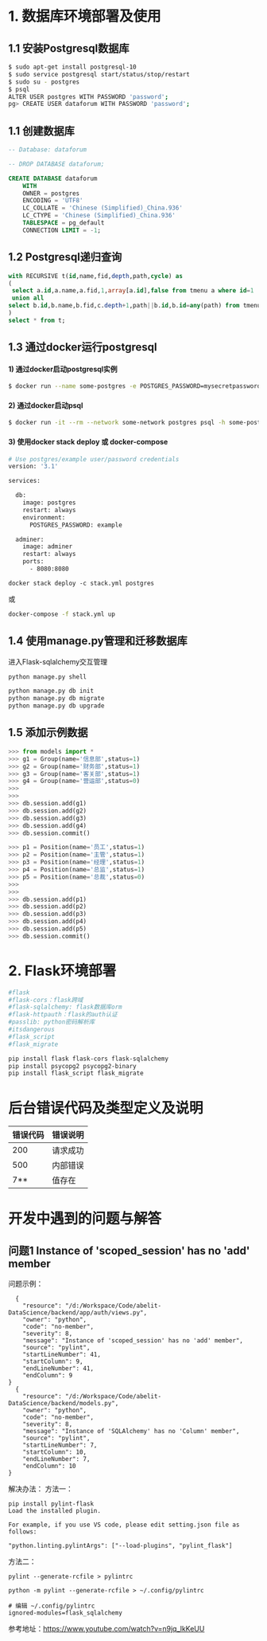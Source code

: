 # 1. 数据库环境部署及使用
## 1.1 安装Postgresql数据库
```bash
$ sudo apt-get install postgresql-10
$ sudo service postgresql start/status/stop/restart
$ sudo su - postgres
$ psql
ALTER USER postgres WITH PASSWORD 'password';
pg> CREATE USER dataforum WITH PASSWORD 'password';
```

## 1.1 创建数据库

```sql
-- Database: dataforum

-- DROP DATABASE dataforum;

CREATE DATABASE dataforum
    WITH 
    OWNER = postgres
    ENCODING = 'UTF8'
    LC_COLLATE = 'Chinese (Simplified)_China.936'
    LC_CTYPE = 'Chinese (Simplified)_China.936'
    TABLESPACE = pg_default
    CONNECTION LIMIT = -1;
```

## 1.2 Postgresql递归查询

```sql
with RECURSIVE t(id,name,fid,depth,path,cycle) as
(
 select a.id,a.name,a.fid,1,array[a.id],false from tmenu a where id=1
 union all
select b.id,b.name,b.fid,c.depth+1,path||b.id,b.id=any(path) from tmenu b , t c where c.id = b.fid and not cycle
)
select * from t;
```

## 1.3 通过docker运行postgresql
#### 1) 通过docker启动postgresql实例
```bash
$ docker run --name some-postgres -e POSTGRES_PASSWORD=mysecretpassword -d postgres
```

#### 2) 通过docker启动psql
```bash
$ docker run -it --rm --network some-network postgres psql -h some-postgres -U postgres
```

#### 3) 使用docker stack deploy 或 docker-compose
```bash
# Use postgres/example user/password credentials
version: '3.1'

services:

  db:
    image: postgres
    restart: always
    environment:
      POSTGRES_PASSWORD: example

  adminer:
    image: adminer
    restart: always
    ports:
      - 8080:8080
```

```
docker stack deploy -c stack.yml postgres
```
或
```bash
docker-compose -f stack.yml up
```

## 1.4 使用manage.py管理和迁移数据库
进入Flask-sqlalchemy交互管理
```bash
python manage.py shell
```

```bash
python manage.py db init
python manage.py db migrate
python manage.py db upgrade
```

## 1.5 添加示例数据
```python
>>> from models import *
>>> g1 = Group(name='信息部',status=1)
>>> g2 = Group(name='财务部',status=1)
>>> g3 = Group(name='客关部',status=1)
>>> g4 = Group(name='营运部',status=0)
>>>
>>>
>>> db.session.add(g1)
>>> db.session.add(g2)
>>> db.session.add(g3)
>>> db.session.add(g4)
>>> db.session.commit()

>>> p1 = Position(name='员工',status=1)
>>> p2 = Position(name='主管',status=1)
>>> p3 = Position(name='经理',status=1)
>>> p4 = Position(name='总监',status=1)
>>> p5 = Position(name='总裁',status=0)
>>>
>>>
>>> db.session.add(p1)
>>> db.session.add(p2)
>>> db.session.add(p3)
>>> db.session.add(p4)
>>> db.session.add(p5)
>>> db.session.commit()
```


# 2. Flask环境部署
```bash
#flask
#flask-cors：flask跨域
#flask-sqlalchemy: flask数据库orm
#flask-httpauth：flask的auth认证
#passlib: python密码解析库
#itsdangerous
#flask_script
#flask_migrate

pip install flask flask-cors flask-sqlalchemy
pip install psycopg2 psycopg2-binary
pip install flask_script flask_migrate
```


# 后台错误代码及类型定义及说明


| 错误代码 | 错误说明 |
| ----- | -----  |
| 200 | 请求成功 |
| 500 | 内部错误 |
| 7** | 值存在 |


# 开发中遇到的问题与解答

## 问题1  Instance of 'scoped_session' has no 'add' member
问题示例：
```
  {
	"resource": "/d:/Workspace/Code/abelit-DataScience/backend/app/auth/views.py",
	"owner": "python",
	"code": "no-member",
	"severity": 8,
	"message": "Instance of 'scoped_session' has no 'add' member",
	"source": "pylint",
	"startLineNumber": 41,
	"startColumn": 9,
	"endLineNumber": 41,
	"endColumn": 9
}
  {
	"resource": "/d:/Workspace/Code/abelit-DataScience/backend/models.py",
	"owner": "python",
	"code": "no-member",
	"severity": 8,
	"message": "Instance of 'SQLAlchemy' has no 'Column' member",
	"source": "pylint",
	"startLineNumber": 7,
	"startColumn": 10,
	"endLineNumber": 7,
	"endColumn": 10
}
```

解决办法：
方法一：
```
pip install pylint-flask
Load the installed plugin.

For example, if you use VS code, please edit setting.json file as follows:

"python.linting.pylintArgs": ["--load-plugins", "pylint_flask"]
```
方法二：
```
pylint --generate-rcfile > pylintrc

python -m pylint --generate-rcfile > ~/.config/pylintrc

# 编辑 ~/.config/pylintrc
ignored-modules=flask_sqlalchemy

```
参考地址：https://www.youtube.com/watch?v=n9jq_lkKeUU